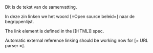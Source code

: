Dit is de tekst van de samenvatting.

In deze zin linken we het woord [=Open source beleid=] naar de begrippenlijst.

The link element is defined in the [[HTML]] spec.

Automatic external reference linking should be working now for [= URL parser =].